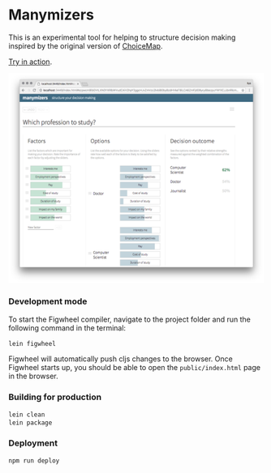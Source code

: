 # Manymizers

This is an experimental tool for helping to structure decision making
inspired by the original version of [ChoiceMap](https://choicemap.co/). 

[Try in action](https://manymizers.boyandin.me/).

![screenshot](doc/manymizers.png)




### Development mode

To start the Figwheel compiler, navigate to the project folder and run the following command in the terminal:

```
lein figwheel
```

Figwheel will automatically push cljs changes to the browser.
Once Figwheel starts up, you should be able to open the `public/index.html` page in the browser.


### Building for production

```
lein clean
lein package
```


### Deployment

```
npm run deploy
```
